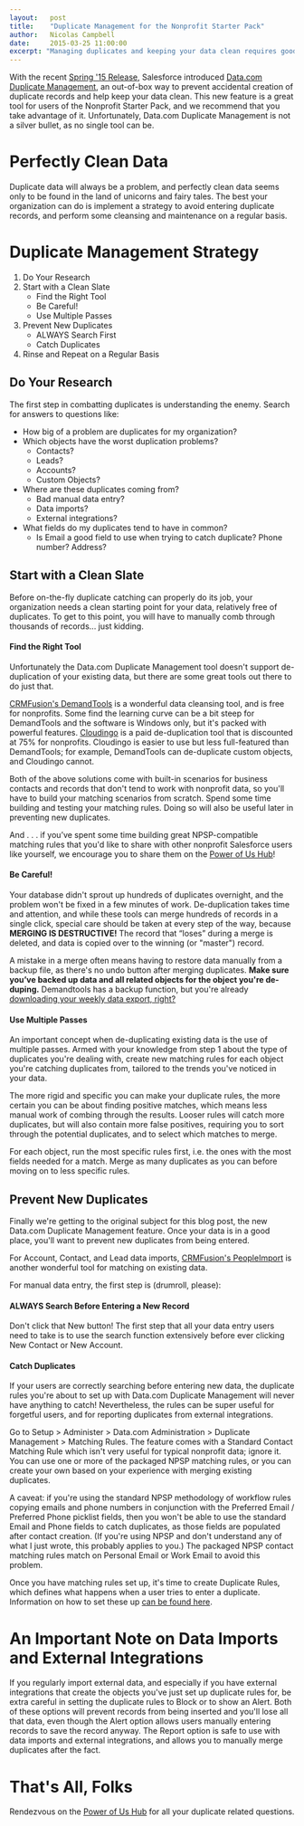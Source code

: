 ```yaml
---
layout:   post
title:    "Duplicate Management for the Nonprofit Starter Pack"
author:   Nicolas Campbell
date:     2015-03-25 11:00:00
excerpt: "Managing duplicates and keeping your data clean requires good tools and a sophisticated strategy. Learn how the Nonprofit Starter Pack can help you deduplicate your data and keep it clean."
---
```

With the recent [Spring '15 Release](https://help.salesforce.com/help/pdfs/en/salesforce_spring15_release_notes.pdf), Salesforce introduced [Data.com Duplicate Management](https://help.salesforce.com/apex/HTViewHelpDoc?id=managing_duplicates_overview.htm&language=en_US), an out-of-box way to prevent accidental creation of duplicate records and help keep your data clean. This new feature is a great tool for users of the Nonprofit Starter Pack, and we recommend that you take advantage of it. Unfortunately, Data.com Duplicate Management is not a silver bullet, as no single tool can be.

# Perfectly Clean Data

Duplicate data will always be a problem, and perfectly clean data seems only to be found in the land of unicorns and fairy tales. The best your organization can do is implement a strategy to avoid entering duplicate records, and perform some cleansing and maintenance on a regular basis.

# Duplicate Management Strategy

1. Do Your Research
2. Start with a Clean Slate
    - Find the Right Tool
    - Be Careful!
    - Use Multiple Passes
3. Prevent New Duplicates
    - ALWAYS Search First
    - Catch Duplicates
4. Rinse and Repeat on a Regular Basis

## Do Your Research

The first step in combatting duplicates is understanding the enemy. Search for answers to questions like:

- How big of a problem are duplicates for my organization?
- Which objects have the worst duplication problems?
  - Contacts?
  - Leads?
  - Accounts?
  - Custom Objects?
- Where are these duplicates coming from?
  - Bad manual data entry?
  - Data imports?
  - External integrations?
- What fields do my duplicates tend to have in common?
  - Is Email a good field to use when trying to catch duplicate? Phone number? Address?

## Start with a Clean Slate

Before on-the-fly duplicate catching can properly do its job, your organization needs a clean starting point for your data, relatively free of duplicates. To get to this point, you will have to manually comb through thousands of records... just kidding.

#### Find the Right Tool

Unfortunately the Data.com Duplicate Management tool doesn't support de-duplication of your existing data, but there are some great tools out there to do just that.

[CRMFusion's DemandTools](https://www.crmfusion.com/demandtools/) is a wonderful data cleansing tool, and is free for nonprofits. Some find the learning curve can be a bit steep for DemandTools and the software is Windows only, but it's packed with powerful features. [Cloudingo](http://cloudingo.com) is a paid de-duplication tool that is discounted at 75% for nonprofits. Cloudingo is easier to use but less full-featured than DemandTools; for example, DemandTools can de-duplicate custom objects, and Cloudingo cannot.

Both of the above solutions come with built-in scenarios for business contacts and records that don't tend to work with nonprofit data, so you'll have to build your matching scenarios from scratch. Spend some time building and testing your matching rules. Doing so will also be useful later in preventing new duplicates.

And . . . if you’ve spent some time building great NPSP-compatible matching rules that you'd like to share with other nonprofit Salesforce users like yourself, we encourage you to share them on the [Power of Us Hub](https://powerofus.force.com/PUBlogin)!

#### Be Careful!

Your database didn't sprout up hundreds of duplicates overnight, and the problem won't be fixed in a few minutes of work. De-duplication takes time and attention, and while these tools can merge hundreds of records in a single click, special care should be taken at every step of the way, because **MERGING IS DESTRUCTIVE!** The record that “loses” during a merge is deleted, and data is copied over to the winning (or "master") record.

A mistake in a merge often means having to restore data manually from a backup file, as there's no undo button after merging duplicates. **Make sure you’ve backed up data and all related objects for the object you're de-duping.** Demandtools has a backup function, but you're already [downloading your weekly data export, right?](https://powerofus.force.com/articles/Resource/maintaining-an-effective-salesforce-backup)

#### Use Multiple Passes

An important concept when de-duplicating existing data is the use of multiple passes. Armed with your knowledge from step 1 about the type of duplicates you're dealing with, create new matching rules for each object you're catching duplicates from, tailored to the trends you've noticed in your data.

The more rigid and specific you can make your duplicate rules, the more certain you can be about finding positive matches, which means less manual work of combing through the results. Looser rules will catch more duplicates, but will also contain more false positives, requiring you to sort through the potential duplicates, and to select which matches to merge.

For each object, run the most specific rules first, i.e. the ones with the most fields needed for a match. Merge as many duplicates as you can before moving on to less specific rules.

## Prevent New Duplicates

Finally we're getting to the original subject for this blog post, the new Data.com Duplicate Management feature. Once your data is in a good place, you'll want to prevent new duplicates from being entered.

For Account, Contact, and Lead data imports, [CRMFusion's PeopleImport](http://www.crmfusion.com/peopleimport/) is another wonderful tool for matching on existing data.

For manual data entry, the first step is (drumroll, please):

#### ALWAYS Search Before Entering a New Record

Don't click that New button! The first step that all your data entry users need to take is to use the search function extensively before ever clicking New Contact or New Account.

#### Catch Duplicates

If your users are correctly searching before entering new data, the duplicate rules you're about to set up with Data.com Duplicate Management will never have anything to catch! Nevertheless, the rules can be super useful for forgetful users, and for reporting duplicates from external integrations.

Go to Setup > Administer > Data.com Administration > Duplicate Management > Matching Rules. The feature comes with a Standard Contact Matching Rule which isn't very useful for typical nonprofit data; ignore it. You can use one or more of the packaged NPSP matching rules, or you can create your own based on your experience with merging existing duplicates.

A caveat: if you're using the standard NPSP methodology of workflow rules copying emails and phone numbers in conjunction with the Preferred Email / Preferred Phone picklist fields, then you won't be able to use the standard Email and Phone fields to catch duplicates, as those fields are populated after contact creation. (If you're using NPSP and don't understand any of what I just wrote, this probably applies to you.) The packaged NPSP contact matching rules match on Personal Email or Work Email to avoid this problem.

Once you have matching rules set up, it's time to create Duplicate Rules, which defines what happens when a user tries to enter a duplicate. Information on how to set these up [can be found here](https://help.salesforce.com/apex/HTViewHelpDoc?id=duplicate_rules_create.htm&language=en_US).

# An Important Note on Data Imports and External Integrations

If you regularly import external data, and especially if you have external integrations that create the objects you've just set up duplicate rules for, be extra careful in setting the duplicate rules to Block or to show an Alert. Both of these options will prevent records from being inserted and you'll lose all that data, even though the Alert option allows users manually entering records to save the record anyway. The Report option is safe to use with data imports and external integrations, and allows you to manually merge duplicates after the fact.

# That's All, Folks

Rendezvous on the [Power of Us Hub](https://powerofus.force.com/PUBlogin) for all your duplicate related questions.


